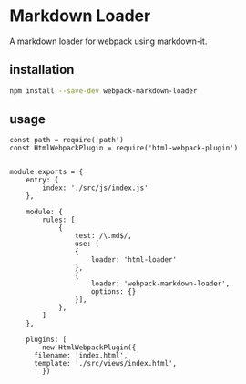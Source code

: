 # Markdown Loader
A markdown loader for webpack using markdown-it.

## installation

```bash
npm install --save-dev webpack-markdown-loader
```

## usage

```
const path = require('path')
const HtmlWebpackPlugin = require('html-webpack-plugin')


module.exports = {
	entry: {
		index: './src/js/index.js'
	},

	module: {
		rules: [
			{
				test: /\.md$/,
				use: [
				{
					loader: 'html-loader'
				},
				{
					loader: 'webpack-markdown-loader',
					options: {}
				}],
			},
		]
	},

	plugins: [
		new HtmlWebpackPlugin({
      filename: 'index.html',
      template: './src/views/index.html',
		})
```